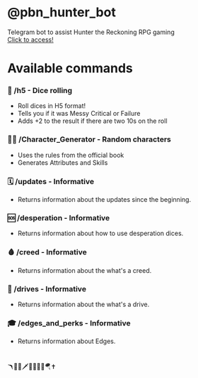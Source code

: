 # @pbn_hunter_bot
Telegram bot to assist Hunter the Reckoning RPG gaming </br>
[Click to access!](https://t.me/pbn_hunter_bot)

# Available commands
### 🎲 /h5 - Dice rolling<br/>
* Roll dices in H5 format!
* Tells you if it was Messy Critical or Failure
* Adds +2 to the result if there are two 10s on the roll

### 🦹‍♀️ /Character_Generator - Random characters
* Uses the rules from the official book
* Generates Attributes and Skills

### 🗓️ /updates - Informative
* Returns information about the updates since the beginning.

### 🆘 /desperation - Informative
* Returns information about how to use desperation dices.

### 🩸 /creed - Informative
* Returns information about the what's a creed.

### 🎯 /drives - Informative
* Returns information about the what's a drive.

### 🎓 /edges_and_perks - Informative
* Returns information about Edges.

#
🪃🔫🔪🗡️🎯🦿🧑‍🔧🪂✝️
